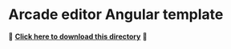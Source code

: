 # Arcade editor Angular template

📁 **[Click here to download this directory](https://download-directory.github.io?url=https://github.com/Esri/arcgis-maps-sdk-javascript-samples-beta/tree/main/packages/coding-components/templates/arcade-editor/angular)** 📁